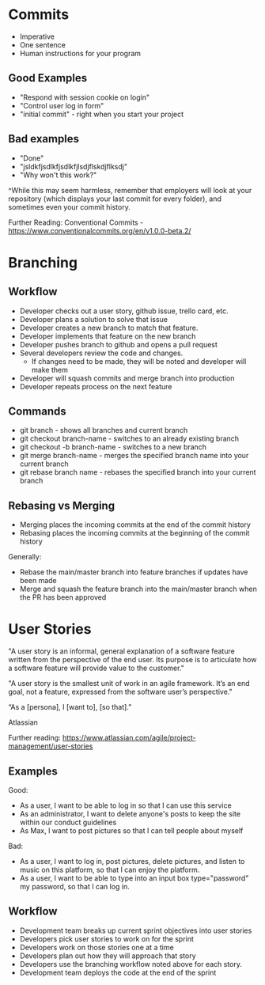 # Commits

- Imperative
- One sentence
- Human instructions for your program

## Good Examples

- "Respond with session cookie on login"
- "Control user log in form"
- "initial commit" - right when you start your project

## Bad examples

- "Done"
- "jsldkfjsdlkfjsdlkfjlsdjflskdjflksdj"
- "Why won't this work?"

^While this may seem harmless, remember that employers will look at your repository (which displays your last commit for every folder), and sometimes even your commit history.

Further Reading: Conventional Commits - https://www.conventionalcommits.org/en/v1.0.0-beta.2/ 

# Branching

## Workflow

- Developer checks out a user story, github issue, trello card, etc.
- Developer plans a solution to solve that issue
- Developer creates a new branch to match that feature.
- Developer implements that feature on the new branch
- Developer pushes branch to github and opens a pull request
- Several developers review the code and changes. 
    - If changes need to be made, they will be noted and developer will make them
- Developer will squash commits and merge branch into production
- Developer repeats process on the next feature



## Commands

- git branch - shows all branches and current branch
- git checkout branch-name - switches to an already existing branch
- git checkout -b branch-name - switches to a new branch
- git merge branch-name - merges the specified branch name into your current branch
- git rebase branch name - rebases the specified branch into your current branch

## Rebasing vs Merging

- Merging places the incoming commits at the end of the commit history
- Rebasing places the incoming commits at the beginning of the commit history

Generally:
- Rebase the main/master branch into feature branches if updates have been made
- Merge and squash the feature branch into the main/master branch when the PR has been approved

# User Stories

"A user story is an informal, general explanation of a software feature written from the perspective of the end user. Its purpose is to articulate how a software feature will provide value to the customer."

"A user story is the smallest unit of work in an agile framework. It’s an end goal, not a feature, expressed from the software user’s perspective."

“As a [persona], I [want to], [so that].”

Atlassian 

Further reading: https://www.atlassian.com/agile/project-management/user-stories 

## Examples

Good:
- As a user, I want to be able to log in so that I can use this service
- As an administrator, I want to delete anyone's posts to keep the site within our conduct guidelines
- As Max, I want to post pictures so that I can tell people about myself

Bad:
- As a user, I want to log in, post pictures, delete pictures, and listen to music on this platform, so that I can enjoy the platform.
- As a user, I want to be able to type into an input box type="password" my password, so that I can log in.

## Workflow

- Development team breaks up current sprint objectives into user stories
- Developers pick user stories to work on for the sprint
- Developers work on those stories one at a time
- Developers plan out how they will approach that story
- Developers use the branching workflow noted above for each story.
- Development team deploys the code at the end of the sprint

